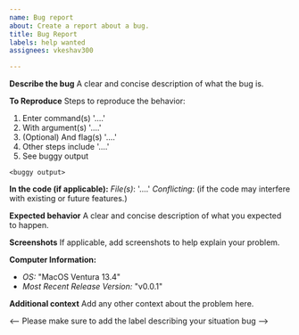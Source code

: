 ```yaml
---
name: Bug report
about: Create a report about a bug.
title: Bug Report
labels: help wanted
assignees: vkeshav300

---
```


**Describe the bug**
A clear and concise description of what the bug is.

**To Reproduce**
Steps to reproduce the behavior:
1. Enter command(s) '....'
2. With argument(s) '....'
3. (Optional) And flag(s) '....'
3. Other steps include '....'
4. See buggy output
```
<buggy output>
```

**In the code (if applicable):**
*File(s)*: '....'
*Conflicting*: (if the code may interfere with existing or future features.)

**Expected behavior**
A clear and concise description of what you expected to happen.

**Screenshots**
If applicable, add screenshots to help explain your problem.

**Computer Information:**
 - *OS:* "MacOS Ventura 13.4"
 - *Most Recent Release Version:* "v0.0.1"

**Additional context**
Add any other context about the problem here.

<-- Please make sure to add the label describing your situation bug -->
